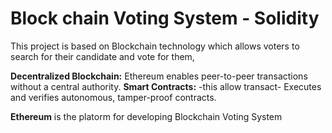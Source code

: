 # Block chain Voting System - Solidity
This project is based on Blockchain technology which allows voters to search for their candidate and vote for them, 

**Decentralized Blockchain:** Ethereum enables peer-to-peer transactions without a central authority.
**Smart Contracts:** -this allow transact- Executes and verifies autonomous, tamper-proof contracts.

**Ethereum** is the platorm for developing Blockchain Voting System

